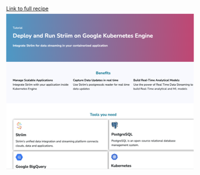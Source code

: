 [Link to full recipe](https://www.striim.com/tutorial/deploy-and-run-striim-on-google-kubernetes-engine/)
![Striim, Kubernetes](https://github.com/striim/recipes/blob/main/striim-on-kubernetes/image.png)
